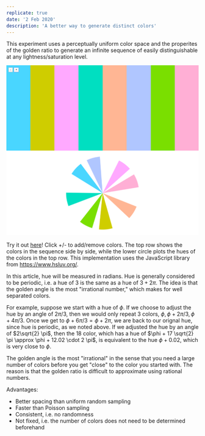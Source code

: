 ```yaml
---
replicate: true
date: '2 Feb 2020'
description: 'A better way to generate distinct colors'
---
```


This experiment uses a perceptually uniform color space and the 
properites of the golden ratio to generate an infinite sequence 
of easily distinguishable at any lightness/saturation level.

[![A screenshot](/resources/assets/better-colors/screenshot.png)](/demos/better-colors.html)

Try it out [here](/demos/better-colors)! Click +/- to add/remove colors. The top row shows the colors
in the sequence side by side, while the lower circle plots the hues of the
colors in the top row. This implementation uses the JavaScript library from
https://www.hsluv.org/.


 In this article, hue will be measured in radians. Hue is generally
 considered to be periodic, i.e. a hue of $3$ is the same as a hue of $3 +
 2\pi$. The idea is that the golden angle is the most "irrational number,"
 which makes for well separated colors.
 
 For example, suppose we start with a hue of $\phi$. If we choose to adjust
 the hue by an angle of $2\pi/3$, then we would only repeat 3 colors, $\phi,
 \phi + 2\pi/3, \phi + 4\pi/3$. Once we get to $\phi + 6\pi/3=\phi+2\pi$, we
 are back to our orignal hue, since hue is periodic, as we noted above. If we
 adjusted the hue by an angle of $2\sqrt{2} \pi$, then the 18 color, which
 has a hue of $\phi + 17 \sqrt{2} \pi \approx \phi + 12.02 \cdot 2 \pi$, is
 equivalent to the hue $\phi + 0.02$, which is very close to $\phi$.

 The golden angle is the most "irrational" in the sense that you need a large
 number of colors before you get "close" to the color you started with. The reason
 is that the golden ratio is difficult to approximate using rational numbers.

 Advantages: 

 - Better spacing than uniform random sampling
 - Faster than Poisson sampling
 - Consistent, i.e. no randomness
 - Not fixed, i.e. the number of colors does not need to be determined beforehand